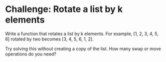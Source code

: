 # Challenge: Rotate a list by k elements
Write a function that rotates a list by k elements. For example, [1, 2, 3, 4, 5, 6] rotated by two becomes [3, 4, 5, 6, 1, 2]. 

Try solving this without creating a copy of the list. How many swap or move operations do you need?
